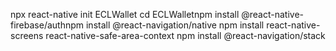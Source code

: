 npx react-native init ECLWallet
cd ECLWalletnpm install @react-native-firebase/authnpm install @react-navigation/native
npm install react-native-screens react-native-safe-area-context
npm install @react-navigation/stack
